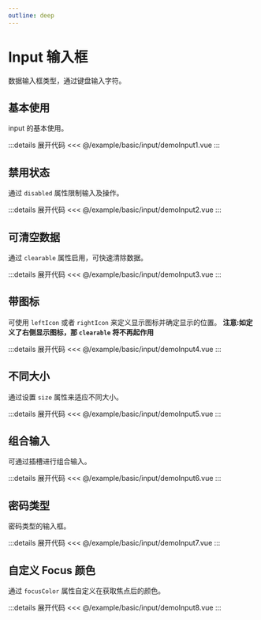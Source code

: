```yaml
---
outline: deep
---
```


# Input 输入框

 数据输入框类型，通过键盘输入字符。


## 基本使用

input 的基本使用。
<script  lang="ts"  setup>
import demo1 from '@/example/basic/input/demoInput1.vue'
import demo2 from '@/example/basic/input/demoInput2.vue'
import demo3 from '@/example/basic/input/demoInput3.vue'
import demo4 from '@/example/basic/input/demoInput4.vue'
import demo5 from '@/example/basic/input/demoInput5.vue'
import demo6 from '@/example/basic/input/demoInput6.vue'
import demo7 from '@/example/basic/input/demoInput7.vue'
import demo8 from '@/example/basic/input/demoInput8.vue'
</script>

<ClientOnly>
  <demo1 />
</ClientOnly>

:::details 展开代码
<<< @/example/basic/input/demoInput1.vue
:::

## 禁用状态

通过 `disabled` 属性限制输入及操作。

<ClientOnly>
  <demo2 />
</ClientOnly>

:::details 展开代码
<<< @/example/basic/input/demoInput2.vue
:::

## 可清空数据

通过 `clearable` 属性启用，可快速清除数据。


<ClientOnly>
  <demo3 />
</ClientOnly>

:::details 展开代码
<<< @/example/basic/input/demoInput3.vue
:::

## 带图标

可使用 `leftIcon` 或者 `rightIcon` 来定义显示图标并确定显示的位置。
**注意:如定义了右侧显示图标，那 `clearable` 将不再起作用**


<ClientOnly>
  <demo4 />
</ClientOnly>

:::details 展开代码
<<< @/example/basic/input/demoInput4.vue
:::

## 不同大小

通过设置 `size` 属性来适应不同大小。


<ClientOnly>
  <demo5 />
</ClientOnly>

:::details 展开代码
<<< @/example/basic/input/demoInput5.vue
:::

## 组合输入

可通过插槽进行组合输入。

<ClientOnly>
  <demo6 />
</ClientOnly>

:::details 展开代码
<<< @/example/basic/input/demoInput6.vue
:::

## 密码类型

密码类型的输入框。

<ClientOnly>
  <demo7 />
</ClientOnly>

:::details 展开代码
<<< @/example/basic/input/demoInput7.vue
:::

## 自定义 Focus 颜色

通过 `focusColor` 属性自定义在获取焦点后的颜色。

<ClientOnly>
  <demo8 />
</ClientOnly>

:::details 展开代码
<<< @/example/basic/input/demoInput8.vue
:::
